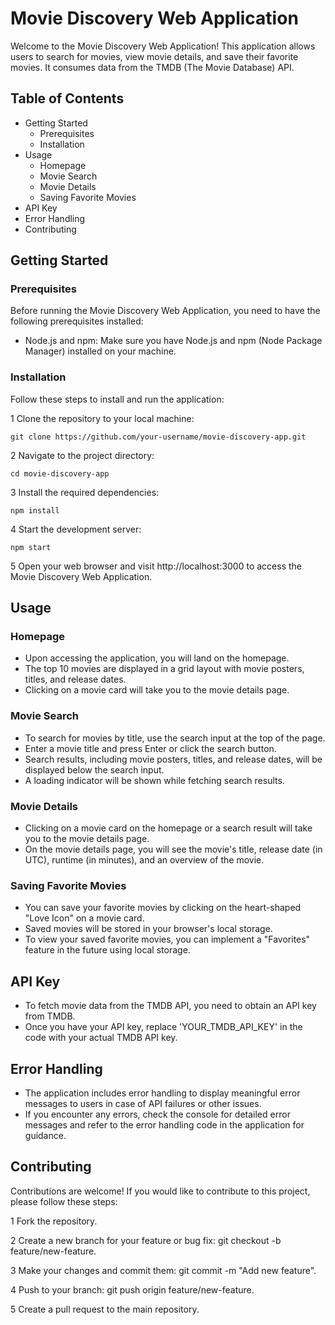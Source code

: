# Movie Discovery Web Application

Welcome to the Movie Discovery Web Application! This application allows users to search for movies, view movie details, and save their favorite movies. It consumes data from the TMDB (The Movie Database) API.

## Table of Contents

- Getting Started
  - Prerequisites
  - Installation
- Usage
  - Homepage
  - Movie Search
  - Movie Details
  - Saving Favorite Movies
- API Key
- Error Handling
- Contributing

## Getting Started

### Prerequisites

Before running the Movie Discovery Web Application, you need to have the following prerequisites installed:

- Node.js and npm: Make sure you have Node.js and npm (Node Package Manager) installed on your machine.

### Installation

Follow these steps to install and run the application:

1 Clone the repository to your local machine:

`git clone https://github.com/your-username/movie-discovery-app.git`

2 Navigate to the project directory:

`cd movie-discovery-app`

3 Install the required dependencies:

`npm install`

4 Start the development server:

`npm start`

5 Open your web browser and visit http://localhost:3000 to access the Movie Discovery Web Application.

## Usage

### Homepage

- Upon accessing the application, you will land on the homepage.
- The top 10 movies are displayed in a grid layout with movie posters, titles, and release dates.
- Clicking on a movie card will take you to the movie details page.

### Movie Search

- To search for movies by title, use the search input at the top of the page.
- Enter a movie title and press Enter or click the search button.
- Search results, including movie posters, titles, and release dates, will be displayed below the search input.
- A loading indicator will be shown while fetching search results.

### Movie Details

- Clicking on a movie card on the homepage or a search result will take you to the movie details page.
- On the movie details page, you will see the movie's title, release date (in UTC), runtime (in minutes), and an overview of the movie.

### Saving Favorite Movies

- You can save your favorite movies by clicking on the heart-shaped "Love Icon" on a movie card.
- Saved movies will be stored in your browser's local storage.
- To view your saved favorite movies, you can implement a "Favorites" feature in the future using local storage.

## API Key

- To fetch movie data from the TMDB API, you need to obtain an API key from TMDB.
- Once you have your API key, replace 'YOUR_TMDB_API_KEY' in the code with your actual TMDB API key.

## Error Handling

- The application includes error handling to display meaningful error messages to users in case of API failures or other issues.
- If you encounter any errors, check the console for detailed error messages and refer to the error handling code in the application for guidance.

## Contributing

Contributions are welcome! If you would like to contribute to this project, please follow these steps:

1 Fork the repository.

2 Create a new branch for your feature or bug fix: git checkout -b feature/new-feature.

3 Make your changes and commit them: git commit -m "Add new feature".

4 Push to your branch: git push origin feature/new-feature.

5 Create a pull request to the main repository.
